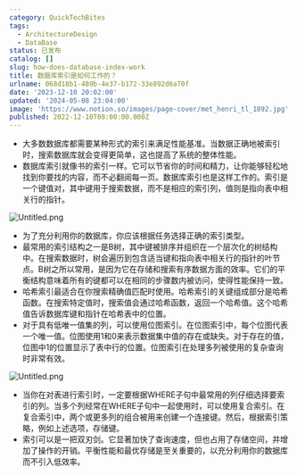 ```yaml
---
category: QuickTechBites
tags:
  - ArchitectureDesign
  - DataBase
status: 已发布
catalog: []
slug: how-does-database-index-work
title: 数据库索引是如何工作的？
urlname: 068d18b1-489b-4e37-b172-33e892d6a70f
date: '2023-12-10 20:02:00'
updated: '2024-05-08 23:04:00'
image: 'https://www.notion.so/images/page-cover/met_henri_tl_1892.jpg'
published: 2022-12-10T08:00:00.000Z
---
```

- 大多数数据库都需要某种形式的索引来满足性能基准。当数据正确地被索引时，搜索数据库就会变得更简单，这也提高了系统的整体性能。
- 数据库索引就像书的索引一样。它可以节省你的时间和精力，让你能够轻松地找到你要找的内容，而不必翻阅每一页。数据库索引也是这样工作的。索引是一个键值对，其中键用于搜索数据，而不是相应的索引列，值则是指向表中相关行的指针。

![Untitled.png](https://prod-files-secure.s3.us-west-2.amazonaws.com/5d24fe63-e567-4804-86f9-9fdc62e13082/3e87f042-644d-48ab-9a58-227f3d930d71/Untitled.png?X-Amz-Algorithm=AWS4-HMAC-SHA256&X-Amz-Content-Sha256=UNSIGNED-PAYLOAD&X-Amz-Credential=ASIAZI2LB4666TRRS5EQ%2F20250325%2Fus-west-2%2Fs3%2Faws4_request&X-Amz-Date=20250325T054015Z&X-Amz-Expires=3600&X-Amz-Security-Token=IQoJb3JpZ2luX2VjEKX%2F%2F%2F%2F%2F%2F%2F%2F%2F%2FwEaCXVzLXdlc3QtMiJHMEUCIDAxz9XPmIAOjsSKnIzqJejTvGucBT6%2FRcoxXRHwZ5JMAiEAk5Se1fmT809pxvX2sMWF4GGNS2Y%2Bvc9Rcex0p4sAqbIqiAQI%2Fv%2F%2F%2F%2F%2F%2F%2F%2F%2F%2FARAAGgw2Mzc0MjMxODM4MDUiDIC8U9YICfgO5Y2ufircA%2FmOAPavqzOI9hbyGbUWveZWrJE4Rjcc1sOEymYucshDS7IwxwcL5z3HbXnSPToqk5F0kr88CJMGIKiSIrC%2FWQ1zEQy4BIADZFOHtpYE7Nxy%2FO3MCpiWC9wof6mXFiwAb1my%2FmdbE7oyM9ccYv2mjtfpZHg4yv1IeqCqJ9h9DtwMm4uoRqI5%2FqgrIOtXaMQCFtI%2BRaUT6NIYKyxWfOuWhdhI8b1F4RNOOs3u7PvwJt65ZO4%2BRwTcXc1yCcw8kfpo%2B4zTcWwHQPuap%2FE9a2KiYW0uJH%2BQnkS7XF2b4Y%2Bn%2FFCXmenR0HXSl%2FEutXVo7RyFrRZpS8hnxOs6Pq1FTDAYlkOiLJ5z2zqmhgdXy8G2aw%2Fp%2BIy%2FCWQwMjiqNgh5%2Fco54G%2B1Yp5FAmMyWLX3mMIDtcN7UOZgx%2BiMYuSOYHSe0R7GVY%2FBTxJxud1bRwrMV7thCXXIf6p98jMYZzvWMZIy0IrECr0%2B5WcwHfQNUpXJX1tZBG6sIrWOR9ZoNzdbsJM81uWVzs%2Fe7wIUtqjkfvHPRsJV2FfLpDzWnngNSLLCRb86GibTAXrHzFaf8DwFIoClj%2FIZk4aOL3kojdgJMmk00G7fq5j6AxMmi4evNIezxPz9DDfjRk4XFodbs1jWMOjuiL8GOqUBgz4%2B1YUWXOdye2Qpf5KJA%2BnL5wXuNvqrnzF6iL3ulY1DmzIwgw76px93XLx9nH12tft0aZKEh192vYyr%2F96m1om0AcQ4isAWWNPbUtpomad5V7HjLxMJMz2IkbWYJBH9J1jOJW8K74wk1LwOdWWXQ3gmyUKPerKPs8K%2FmiVBqKhaM6l9RZtd80JekbcJcG%2BhOgtoMf5MWpszniEDOeIsxCon9J5R&X-Amz-Signature=6174de9c1b22d6c6a89c3064f12252ef547d2b530fa5b325a6a1470e34bc16a3&X-Amz-SignedHeaders=host&x-id=GetObject)

- 为了充分利用你的数据库，你应该根据任务选择正确的索引类型。
- 最常用的索引结构之一是B树，其中键被排序并组织在一个层次化的树结构中。在搜索数据时，树会遍历到包含适当键和指向表中相关行的指针的叶节点。B树之所以常用，是因为它在存储和搜索有序数据方面的效率。它们的平衡结构意味着所有的键都可以在相同的步骤数内被访问，使得性能保持一致。
- 哈希索引最适合在你搜索精确值匹配时使用。哈希索引的关键组成部分是哈希函数。在搜索特定值时，搜索值会通过哈希函数，返回一个哈希值。这个哈希值告诉数据库键和指针在哈希表中的位置。
- 对于具有低唯一值集的列，可以使用位图索引。在位图索引中，每个位图代表一个唯一值。位图使用1和0来表示数据集中值的存在或缺失。对于存在的值，位图中1的位置显示了表中行的位置。位图索引在处理多列被使用的复杂查询时非常有效。

![Untitled.png](https://prod-files-secure.s3.us-west-2.amazonaws.com/5d24fe63-e567-4804-86f9-9fdc62e13082/25e88b4a-737d-484e-85cc-b7fe2444aa3c/Untitled.png?X-Amz-Algorithm=AWS4-HMAC-SHA256&X-Amz-Content-Sha256=UNSIGNED-PAYLOAD&X-Amz-Credential=ASIAZI2LB4666TRRS5EQ%2F20250325%2Fus-west-2%2Fs3%2Faws4_request&X-Amz-Date=20250325T054016Z&X-Amz-Expires=3600&X-Amz-Security-Token=IQoJb3JpZ2luX2VjEKX%2F%2F%2F%2F%2F%2F%2F%2F%2F%2FwEaCXVzLXdlc3QtMiJHMEUCIDAxz9XPmIAOjsSKnIzqJejTvGucBT6%2FRcoxXRHwZ5JMAiEAk5Se1fmT809pxvX2sMWF4GGNS2Y%2Bvc9Rcex0p4sAqbIqiAQI%2Fv%2F%2F%2F%2F%2F%2F%2F%2F%2F%2FARAAGgw2Mzc0MjMxODM4MDUiDIC8U9YICfgO5Y2ufircA%2FmOAPavqzOI9hbyGbUWveZWrJE4Rjcc1sOEymYucshDS7IwxwcL5z3HbXnSPToqk5F0kr88CJMGIKiSIrC%2FWQ1zEQy4BIADZFOHtpYE7Nxy%2FO3MCpiWC9wof6mXFiwAb1my%2FmdbE7oyM9ccYv2mjtfpZHg4yv1IeqCqJ9h9DtwMm4uoRqI5%2FqgrIOtXaMQCFtI%2BRaUT6NIYKyxWfOuWhdhI8b1F4RNOOs3u7PvwJt65ZO4%2BRwTcXc1yCcw8kfpo%2B4zTcWwHQPuap%2FE9a2KiYW0uJH%2BQnkS7XF2b4Y%2Bn%2FFCXmenR0HXSl%2FEutXVo7RyFrRZpS8hnxOs6Pq1FTDAYlkOiLJ5z2zqmhgdXy8G2aw%2Fp%2BIy%2FCWQwMjiqNgh5%2Fco54G%2B1Yp5FAmMyWLX3mMIDtcN7UOZgx%2BiMYuSOYHSe0R7GVY%2FBTxJxud1bRwrMV7thCXXIf6p98jMYZzvWMZIy0IrECr0%2B5WcwHfQNUpXJX1tZBG6sIrWOR9ZoNzdbsJM81uWVzs%2Fe7wIUtqjkfvHPRsJV2FfLpDzWnngNSLLCRb86GibTAXrHzFaf8DwFIoClj%2FIZk4aOL3kojdgJMmk00G7fq5j6AxMmi4evNIezxPz9DDfjRk4XFodbs1jWMOjuiL8GOqUBgz4%2B1YUWXOdye2Qpf5KJA%2BnL5wXuNvqrnzF6iL3ulY1DmzIwgw76px93XLx9nH12tft0aZKEh192vYyr%2F96m1om0AcQ4isAWWNPbUtpomad5V7HjLxMJMz2IkbWYJBH9J1jOJW8K74wk1LwOdWWXQ3gmyUKPerKPs8K%2FmiVBqKhaM6l9RZtd80JekbcJcG%2BhOgtoMf5MWpszniEDOeIsxCon9J5R&X-Amz-Signature=448814e11093bd232ca9cbdc0fba493fbaea74950cf9cdf2e282afce301cae11&X-Amz-SignedHeaders=host&x-id=GetObject)

- 当你在对表进行索引时，一定要根据WHERE子句中最常用的列仔细选择要索引的列。当多个列经常在WHERE子句中一起使用时，可以使用复合索引。在复合索引中，两个或更多列的组合被用来创建一个连接键。然后，根据索引策略，例如上述选项，存储键。
- 索引可以是一把双刃剑。它显著加快了查询速度，但也占用了存储空间，并增加了操作的开销。平衡性能和最优存储是至关重要的，以充分利用你的数据库而不引入低效率。
